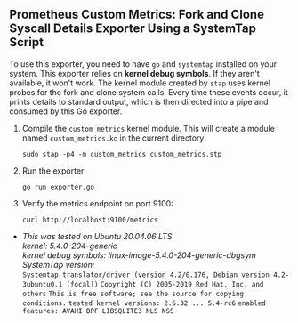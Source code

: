 ## Prometheus Custom Metrics: Fork and Clone Syscall Details Exporter Using a SystemTap Script

To use this exporter, you need to have `go` and `systemtap` installed on your system. This exporter relies on **kernel debug symbols**. If they aren't available, it won't work. The kernel module created by `stap` uses kernel probes for the fork and clone system calls. Every time these events occur, it prints details to standard output, which is then directed into a pipe and consumed by this Go exporter.

1. Compile the `custom_metrics` kernel module. This will create a module named `custom_metrics.ko` in the current directory:

   `sudo stap -p4 -m custom_metrics custom_metrics.stp`

2. Run the exporter:
   
   `go run exporter.go`

3. Verify the metrics endpoint on port 9100:

   `curl http://localhost:9100/metrics`
   
* *This was tested on Ubuntu 20.04.06 LTS*\
  *kernel: 5.4.0-204-generic*\
  *kernel debug symbols: linux-image-5.4.0-204-generic-dbgsym*\
  *SystemTap version:*\
  `Systemtap translator/driver (version 4.2/0.176, Debian version 4.2-3ubuntu0.1 (focal))`
  `Copyright (C) 2005-2019 Red Hat, Inc. and others`
  `This is free software; see the source for copying conditions.`
  `tested kernel versions: 2.6.32 ... 5.4-rc6`
  `enabled features: AVAHI BPF LIBSQLITE3 NLS NSS`
